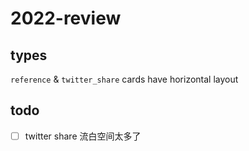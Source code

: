 # 2022-review

## types

`reference` & `twitter_share` cards have horizontal layout
## todo

- [ ] twitter share 流白空间太多了